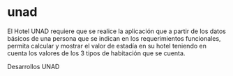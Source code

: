 # unad

El Hotel UNAD requiere que se realice la aplicación que a partir de los
datos básicos de una persona que se indican en los requerimientos
funcionales, permita calcular y mostrar el valor de estadía en su hotel
teniendo en cuenta los valores de los 3 tipos de habitación que se cuenta.

Desarrollos UNAD
